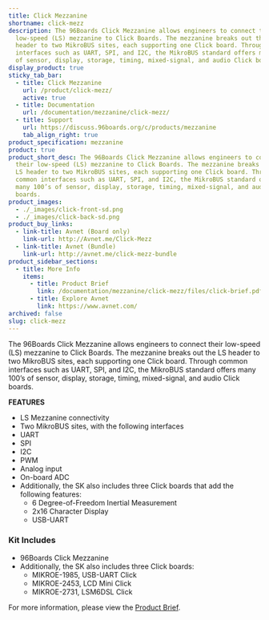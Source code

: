 ```yaml
---
title: Click Mezzanine
shortname: click-mezz
description: The 96Boards Click Mezzanine allows engineers to connect their
  low-speed (LS) mezzanine to Click Boards. The mezzanine breaks out the LS
  header to two MikroBUS sites, each supporting one Click board. Through common
  interfaces such as UART, SPI, and I2C, the MikroBUS standard offers many 100’s
  of sensor, display, storage, timing, mixed-signal, and audio Click boards.
display_product: true
sticky_tab_bar:
  - title: Click Mezzanine
    url: /product/click-mezz/
    active: true
  - title: Documentation
    url: /documentation/mezzanine/click-mezz/
  - title: Support
    url: https://discuss.96boards.org/c/products/mezzanine
    tab_align_right: true
product_specification: mezzanine
product: true
product_short_desc: The 96Boards Click Mezzanine allows engineers to connect
  their low-speed (LS) mezzanine to Click Boards. The mezzanine breaks out the
  LS header to two MikroBUS sites, each supporting one Click board. Through
  common interfaces such as UART, SPI, and I2C, the MikroBUS standard offers
  many 100’s of sensor, display, storage, timing, mixed-signal, and audio Click
  boards.
product_images:
  - ./_images/click-front-sd.png
  - ./_images/click-back-sd.png
product_buy_links:
  - link-title: Avnet (Board only)
    link-url: http://Avnet.me/Click-Mezz
  - link-title: Avnet (Bundle)
    link-url: http://avnet.me/click-mezz-bundle
product_sidebar_sections:
  - title: More Info
    items:
      - title: Product Brief
        link: /documentation/mezzanine/click-mezz/files/click-brief.pdf
      - title: Explore Avnet
        link: https://www.avnet.com/
archived: false
slug: click-mezz
---
```


The 96Boards Click Mezzanine allows engineers to connect their low-speed (LS) mezzanine to Click Boards. The mezzanine breaks out the LS header to two MikroBUS sites, each supporting one Click board. Through common interfaces such as UART, SPI, and I2C, the MikroBUS standard offers many 100’s of sensor, display, storage, timing, mixed-signal, and audio Click boards.

**FEATURES**

- LS Mezzanine connectivity
- Two MikroBUS sites, with the following interfaces
- UART
- SPI
- I2C
- PWM
- Analog input
- On-board ADC
- Additionally, the SK also includes three Click boards that add the following features:
   - 6 Degree-of-Freedom Inertial Measurement
   - 2x16 Character Display
   - USB-UART

### Kit Includes

- 96Boards Click Mezzanine
- Additionally, the SK also includes three Click boards:
   - MIKROE-1985, USB-UART Click
   - MIKROE-2453, LCD Mini Click
   - MIKROE-2731, LSM6DSL Click

For more information, please view the [Product Brief](/documentation/mezzanine/click-mezz/files/click-brief.pdf).
